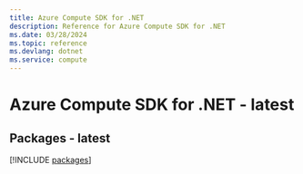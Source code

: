 ```yaml
---
title: Azure Compute SDK for .NET
description: Reference for Azure Compute SDK for .NET
ms.date: 03/28/2024
ms.topic: reference
ms.devlang: dotnet
ms.service: compute
---
```

# Azure Compute SDK for .NET - latest
## Packages - latest
[!INCLUDE [packages](compute-index.md)]